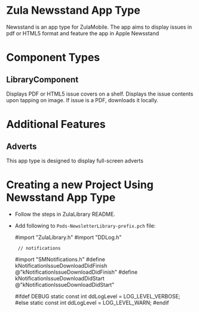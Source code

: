 Zula Newsstand App Type
=======================

Newsstand is an app type for ZulaMobile. The app aims to display 
issues in pdf or HTML5 format and feature the app in Apple Newsstand

Component Types
===============

LibraryComponent
----------------

Displays PDF or HTML5 issue covers on a shelf. Displays the issue contents upon
tapping on image. If issue is a PDF, downloads it locally.

Additional Features
===================

Adverts
-------

This app type is designed to display full-screen adverts

Creating a new Project Using Newsstand App Type
===============================================

 * Follow the steps in ZulaLibrary README.
 * Add following to `Pods-NewsletterLibrary-prefix.pch` file:

    #import "ZulaLibrary.h"
    #import "DDLog.h"
    
        // notifications
    #import "SMNotifications.h"
    #define kNotificationIssueDownloadDidFinish @"kNotificationIssueDownloadDidFinish"
    #define kNotificationIssueDownloadDidStart @"kNotificationIssueDownloadDidStart"
    
    #ifdef DEBUG
    static const int ddLogLevel = LOG_LEVEL_VERBOSE;
    #else
    static const int ddLogLevel = LOG_LEVEL_WARN;
    #endif
